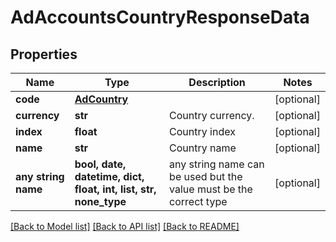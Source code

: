 # AdAccountsCountryResponseData


## Properties
Name | Type | Description | Notes
------------ | ------------- | ------------- | -------------
**code** | [**AdCountry**](AdCountry.md) |  | [optional] 
**currency** | **str** | Country currency. | [optional] 
**index** | **float** | Country index | [optional] 
**name** | **str** | Country name | [optional] 
**any string name** | **bool, date, datetime, dict, float, int, list, str, none_type** | any string name can be used but the value must be the correct type | [optional]

[[Back to Model list]](../README.md#documentation-for-models) [[Back to API list]](../README.md#documentation-for-api-endpoints) [[Back to README]](../README.md)


